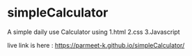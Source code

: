# simpleCalculator
A simple daily use Calculator using
1.html
2.css
3.Javascript

live link is here : https://parmeet-k.github.io/simpleCalculator/
